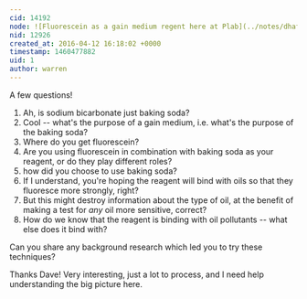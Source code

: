 ```yaml
---
cid: 14192
node: ![Fluorescein as a gain medium regent here at Plab](../notes/dhaffnersr/04-06-2016/fluorescein-as-a-gain-medium-regent-here-at-plab)
nid: 12926
created_at: 2016-04-12 16:18:02 +0000
timestamp: 1460477882
uid: 1
author: warren
---
```


A few questions!

1. Ah, is sodium bicarbonate just baking soda?
2. Cool -- what's the purpose of a gain medium, i.e. what's the purpose of the baking soda? 
3. Where do you get fluorescein? 
4. Are you using fluorescein in combination with baking soda as your reagent, or do they play different roles?
5. how did you choose to use baking soda?
6. If I understand, you're hoping the reagent will bind with oils so that they fluoresce more strongly, right?
7. But this might destroy information about the type of oil, at the benefit of making a test for *any* oil more sensitive, correct?
8. How do we know that the reagent is binding with oil pollutants -- what else does it bind with? 

Can you share any background research which led you to try these techniques? 

Thanks Dave! Very interesting, just a lot to process, and I need help understanding the big picture here. 